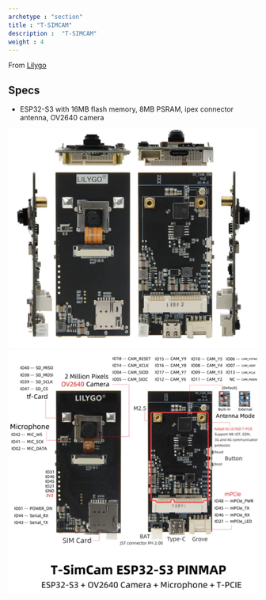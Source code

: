 ```yaml
---
archetype : "section"
title : "T-SIMCAM"
description :  "T-SIMCAM"
weight : 4
---
```


From [Lilygo](https://www.lilygo.cc/products/t-simcam)

## Specs
* ESP32-S3 with 16MB flash memory, 8MB PSRAM, ipex connector antenna, OV2640 camera


![image](front.png?width=400px)
![image](pinout.png?width=400px)

